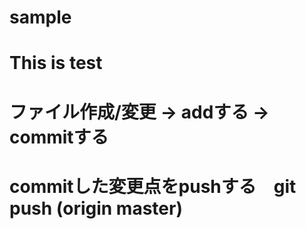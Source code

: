 # sample
# This is test
# ファイル作成/変更 → addする → commitする
# commitした変更点をpushする　git push (origin master)